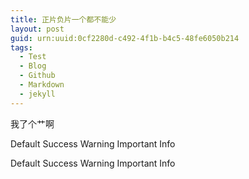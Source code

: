 ```yaml
---
title: 正片负片一个都不能少
layout: post
guid: urn:uuid:0cf2280d-c492-4f1b-b4c5-48fe6050b214
tags:
  - Test
  - Blog
  - Github
  - Markdown
  - jekyll
---
```

我了个艹啊


<span class="btn">Default</span> <span class="btn btn-success">Success</span> <span class="btn btn-warning">Warning</span> <span class="btn btn-important">Important</span> <span class="btn btn-info">Info</span>

<span class="label">Default</span> <span class="label label-success">Success</span> <span class="label label-warning">Warning</span> <span class="label label-important">Important</span> <span class="label label-info">Info</span>